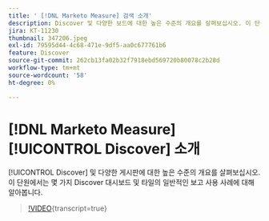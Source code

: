 ```yaml
---
title: ' [!DNL Marketo Measure] 검색 소개'
description: Discover 및 다양한 보드에 대한 높은 수준의 개요를 살펴보십시오. 이 단원에서는 몇 가지 Discover 대시보드 및 타일의 일반적인 보고 사용 사례에 대해 알아봅니다.
jira: KT-11230
thumbnail: 347206.jpeg
exl-id: 79595d44-4c68-471e-9df5-aa0c677761b6
feature: Discover
source-git-commit: 262cb13fa02b32f7918ebd569720b80078c2b28d
workflow-type: tm+mt
source-wordcount: '58'
ht-degree: 0%

---
```


# [!DNL Marketo Measure] [!UICONTROL Discover] 소개

[!UICONTROL Discover] 및 다양한 게시판에 대한 높은 수준의 개요를 살펴보십시오. 이 단원에서는 몇 가지 Discover 대시보드 및 타일의 일반적인 보고 사용 사례에 대해 알아봅니다.

>[!VIDEO](https://video.tv.adobe.com/v/347206/?learn=on){transcript=true}
